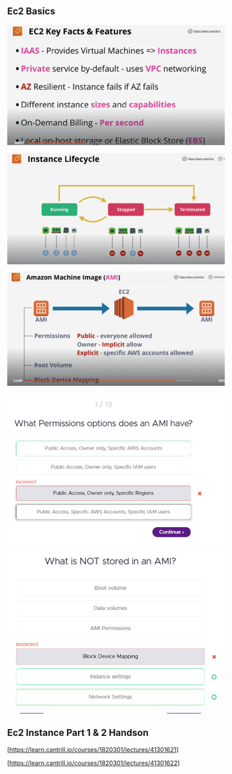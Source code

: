 ## Ec2 Basics

![1707151443846](image/Ec2/1707151443846.png)

![1707151734930](image/Ec2/1707151734930.png)

![1707151895032](image/Ec2/1707151895032.png)


![1708393094818](image/Ec2/1708393094818.png)


![1708393135087](image/Ec2/1708393135087.png)

## Ec2 Instance Part 1 & 2 Handson

[https://learn.cantrill.io/courses/1820301/lectures/41301621]

[https://learn.cantrill.io/courses/1820301/lectures/41301622]
